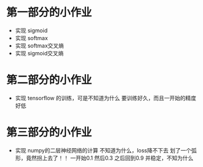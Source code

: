 # 第一部分的小作业
*  实现 sigmoid
*  实现 softmax
*  实现 softmax交叉熵
*  实现 sigmoid交叉熵

# 第二部分的小作业
*  实现 tensorflow 的训练，可是不知道为什么 要训练好久，而且一开始的精度好低


# 第三部分的小作业
*  实现 numpy的二层神经网络的计算  不知道为什么，loss降不下去 划了一个弧形，竟然拐上去了！！ 一开始0.1 然后0.3 之后回到0.9 并稳定，不知为什么
